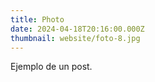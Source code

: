 ```yaml
---
title: Photo
date: 2024-04-18T20:16:00.000Z
thumbnail: website/foto-8.jpg
---
```

Ejemplo de un post.
